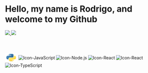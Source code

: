 # Hello, my name is Rodrigo, and welcome to my Github

<div align="">
 <a href="https://github.com/rodrigolisbboa">
 <img height="145" src="https://github-readme-stats-sigma-five.vercel.app/api?username=rodrigolisbboa&count_private=true&include_all_commits=true&show_icons=true&theme=dracula&hide_border=false&show_owner=true"/>
 <img height="145" src="https://github-readme-stats-sigma-five.vercel.app/api/top-langs/?username=rodrigolisbboa&theme=dracula&hide_border=false&&layout=compact"/>
 </a>
</div>

#
<div style="display: inline_block"><br>
  <img align="center" alt="Icon-Python" height="30" width="40" src="https://raw.githubusercontent.com/devicons/devicon/master/icons/python/python-original.svg">
  <img align="center" alt="Icon-JavaScript" height="30" width="40" src="https://cdn.jsdelivr.net/gh/devicons/devicon@latest/icons/javascript/javascript-plain.svg"/>
  <img align="center" alt="Icon-Node.js" height="30" width="40" src="https://cdn.jsdelivr.net/gh/devicons/devicon@latest/icons/nodejs/nodejs-original.svg"/>
  <img align="center" alt="Icon-React" height="30" width="40" src="https://cdn.jsdelivr.net/gh/devicons/devicon@latest/icons/react/react-original-wordmark.svg"/>
  <img align="center" alt="Icon-React" height="30" width="40" src="https://cdn.jsdelivr.net/gh/devicons/devicon@latest/icons/nextjs/nextjs-original.svg"/>
  <img align="center" alt="Icon-TypeScript" height="30" width="40" src="https://cdn.jsdelivr.net/gh/devicons/devicon@latest/icons/typescript/typescript-original.svg"/>
</div>

#

#
